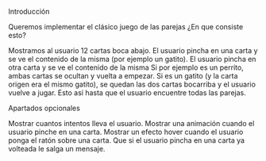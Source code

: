 Introducción

Queremos implementar el clásico juego de las parejas ¿En que consiste esto?

Mostramos al usuario 12 cartas boca abajo.
El usuario pincha en una carta y se ve el contenido de la misma (por ejemplo un gatito).
El usuario pincha en otra carta y se ve el contenido de la misma
Si por ejemplo es un perrito, ambas cartas se ocultan y vuelta a empezar.
Si es un gatito (y la carta origen era el mismo gatito), se quedan las dos cartas bocarriba y el usuario vuelve a jugar.
Esto así hasta que el usuario encuentre todas las parejas.



Apartados opcionales

Mostrar cuantos intentos lleva el usuario.
Mostrar una animación cuando el usuario pinche en una carta.
Mostrar un efecto hover cuando el usuario ponga el ratón sobre una carta.
Que si el usuario pincha en una carta ya volteada le salga un mensaje.
